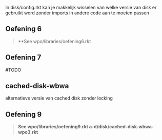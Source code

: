 In disk/config.rkt kan je makkelijk wisselen van welke versie van disk er gebruikt word zonder imports in andere code aan te moeten passen

## Oefening 6
> **See wpo/libraries/oefening6.rkt

## Oefening 7
#TODO

## cached-disk-wbwa
alternatieve versie van cached disk zonder locking

## Oefening 9
> **See wpo/libraries/oefening9.rkt
> a-d/disk/cached-disk-wbwa-wpo3.rkt**